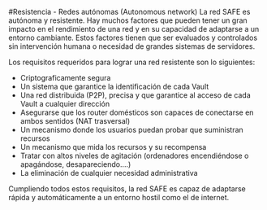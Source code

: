 #Resistencia - Redes autónomas (Autonomous network)
La red SAFE es autónoma y resistente. Hay muchos factores que pueden tener un gran impacto en el rendimiento de una red y en su capacidad de adaptarse a un entorno cambiante. Estos factores tienen que ser evaluados y controlados sin intervención humana o necesidad de grandes sistemas de servidores.

Los requisitos requeridos para lograr una red resistente son lo siguientes:

* Criptograficamente segura
* Un sistema que garantice la identificación de cada Vault
* Una red distribuida (P2P), precisa y que garantice al acceso de cada Vault a cualquier dirección
* Asegurarse que los router domésticos son capaces de conectarse en ambos sentidos (NAT trasversal)
* Un mecanismo donde los usuarios puedan probar que suministran recursos
* Un mecanismo que mida los recursos y su recompensa
* Tratar con altos niveles de agitación (ordenadores encendiéndose o apagándose, desapareciendo....)
* La eliminación de cualquier necesidad administrativa

Cumpliendo todos estos requisitos, la red SAFE es capaz de adaptarse rápida y automáticamente a un entorno hostil como el de internet.

